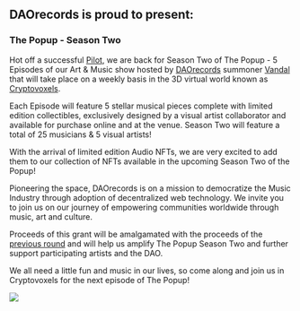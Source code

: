 ## DAOrecords is proud to present: 

### The Popup - Season Two

Hot off a successful [Pilot](https://www.daorecords.org/the-popup-season-one-recap/ "Season One Recap"), we are back for Season Two of The Popup - 5 Episodes of our Art & Music show hosted by [DAOrecords](https://www.daorecords.org/ "Official Website") summoner [Vandal](https://twitter.com/vandigital) that will take place on a weekly basis in the 3D virtual world known as [Cryptovoxels](https://www.cryptovoxels.com/parcels/161 "Proposed Location").

Each Episode will feature 5 stellar musical pieces complete with limited edition collectibles, exclusively designed by a visual artist collaborator and available for purchase online and at the venue. Season Two will feature a total of 25 musicians & 5 visual artists!

With the arrival of limited edition Audio NFTs, we are very excited to add them to our collection of NFTs available in the upcoming Season Two of the Popup!

Pioneering the space, DAOrecords is on a mission to democratize the Music Industry through adoption of decentralized web technology. We invite you to join us on our journey of empowering communities worldwide through music, art and culture.

Proceeds of this grant will be amalgamated with the proceeds of the [previous round](https://gitcoin.co/grants/542/tunedao) and will help us amplify The Popup Season Two and further support participating artists and the DAO.

We all need a little fun and music in our lives, so come along and join us in Cryptovoxels for the next episode of The Popup!

[![](http://www.daorecords.org/wp-content/uploads/2020/06/youtube-image.png)](https://www.youtube.com/watch?v=XR1WM_4rxME)
